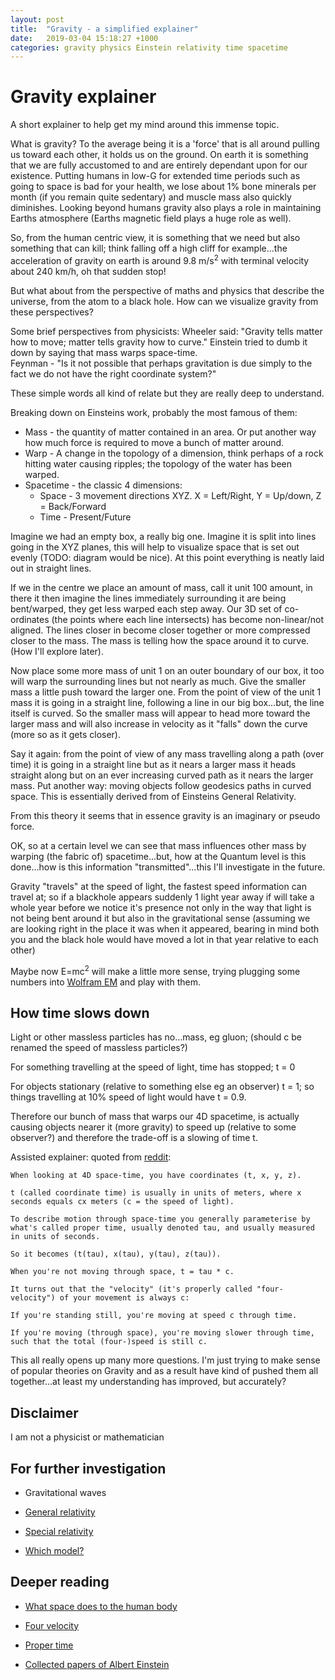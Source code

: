 ```yaml
---
layout: post
title:  "Gravity - a simplified explainer"
date:   2019-03-04 15:18:27 +1000
categories: gravity physics Einstein relativity time spacetime
---
```


# Gravity explainer

A short explainer to help get my mind around this immense topic.

What is gravity?  To the average being it is a 'force' that is all around pulling us toward each other, it holds us on the ground.  On earth it is something that we are fully accustomed to and are entirely dependant upon for our existence.  Putting humans in low-G for extended time periods such as going to space is bad for your health, we lose about 1% bone minerals per month (if you remain quite sedentary) and muscle mass also quickly diminishes.  Looking beyond humans gravity also plays a role in maintaining Earths atmosphere (Earths magnetic field plays a huge role as well).

So, from the human centric view, it is something that we need but also something that can kill; think falling off a high cliff for example...the acceleration of gravity on earth is around 9.8 m/s<sup>2</sup> with terminal velocity about 240 km/h, oh that sudden stop!  

But what about from the perspective of maths and physics that describe the universe, from the atom to a black hole.  How can we visualize gravity from these perspectives?

Some brief perspectives from physicists:
Wheeler said: "Gravity tells matter how to move; matter tells gravity how to curve."
Einstein tried to dumb it down by saying that mass warps space-time.  
Feynman - "Is it not possible that perhaps gravitation is due simply to the fact we do not have the right coordinate system?"

These simple words all kind of relate but they are really deep to understand.  

Breaking down on Einsteins work, probably the most famous of them:
* Mass - the quantity of matter contained in an area.  Or put another way how much force is required to move a bunch of matter around.
* Warp - A change in the topology of a dimension, think perhaps of a rock hitting water causing ripples; the topology of the water has been warped.  
* Spacetime - the classic 4 dimensions:
  * Space - 3 movement directions XYZ.  X = Left/Right, Y = Up/down, Z = Back/Forward
  * Time - Present/Future

Imagine we had an empty box, a really big one.  Imagine it is split into lines going in the XYZ planes, this will help to visualize space that is set out evenly (TODO: diagram would be nice).  At this point everything is neatly laid out in straight lines.

If we in the centre we place an amount of mass, call it unit 100 amount, in there it then imagine the lines immediately surrounding it are being bent/warped, they get less warped each step away. Our 3D set of co-ordinates (the points where each line intersects) has become non-linear/not aligned.  The lines closer in become closer together or more compressed closer to the mass.  The mass is telling how the space around it to curve. (How I'll explore later).  

Now place some more mass of unit 1 on an outer boundary of our box, it too will warp the surrounding lines but not nearly as much.  Give the smaller mass a little push toward  the larger one.  From the point of view of the unit 1 mass it is going in a straight line, following a line in our big box...but, the line itself is curved.  So the smaller mass will appear to head more toward the larger mass and will also increase in velocity as it "falls" down the curve (more so as it gets closer).

Say it again: from the point of view of any mass travelling along a path (over time) it is going in a straight line but as it nears a larger mass it heads straight along but on an ever increasing curved path as it nears the larger mass.  Put another way: moving objects follow geodesics paths in curved space.  This is essentially derived from of Einsteins General Relativity.

From this theory it seems that in essence gravity is an imaginary or pseudo force.

OK, so at a certain level we can see that mass influences other mass by warping (the fabric of) spacetime...but, how at the Quantum level is this done...how is this information "transmitted"...this I'll investigate in the future.

Gravity "travels" at the speed of light, the fastest speed information can travel at; so if a blackhole appears suddenly 1 light year away if will take a whole year before we notice it's presence not only in the way that light is not being bent around it but also in the gravitational sense (assuming we are looking right in the place it was when it appeared, bearing in mind both you and the black hole would have moved a lot in that year relative to each other)   

Maybe now E=mc<sup>2</sup> will make a little more sense, trying plugging some numbers into [Wolfram EM](https://www.wolframalpha.com/input/?i=e%3Dmc2) and play with them.

## How time slows down

Light or other massless particles has no...mass, eg gluon; (should c be renamed the speed of massless particles?)

For something travelling at the speed of light, time has stopped; t = 0

For objects stationary (relative to something else eg an observer) t = 1; so things travelling at 10% speed of light would have t = 0.9.

Therefore our bunch of mass that warps our 4D spacetime, is actually causing objects nearer it (more gravity) to speed up (relative to some observer?) and therefore the trade-off is a slowing of time t.

Assisted explainer: quoted from [reddit](https://www.reddit.com/r/space/comments/ahj48d/gravity_visualized_using_spandex_and_weights/):

```
When looking at 4D space-time, you have coordinates (t, x, y, z).

t (called coordinate time) is usually in units of meters, where x seconds equals cx meters (c = the speed of light).

To describe motion through space-time you generally parameterise by what's called proper time, usually denoted tau, and usually measured in units of seconds.

So it becomes (t(tau), x(tau), y(tau), z(tau)).

When you're not moving through space, t = tau * c.

It turns out that the "velocity" (it's properly called "four-velocity") of your movement is always c:

If you're standing still, you're moving at speed c through time.

If you're moving (through space), you're moving slower through time, such that the total (four-)speed is still c.
```

This all really opens up many more questions.  I'm just trying to make sense of popular theories on Gravity and as a result have kind of pushed them all together...at least my understanding has improved, but accurately?

## Disclaimer

I am not a physicist or mathematician

## For further investigation

* Gravitational waves

* [General relativity](https://en.m.wikipedia.org/wiki/General_relativity)

* [Special relativity](https://en.m.wikipedia.org/wiki/Special_relativity)

* [Which model?](https://physics.stackexchange.com/questions/463327/do-theoretical-physics-suggest-that-gravity-is-the-exchange-of-gravitons-or-defo)

## Deeper reading
* [What space does to the human body](https://www.nasa.gov/hrp/bodyinspace)

* [Four velocity](https://en.m.wikipedia.org/wiki/Four-velocity)

* [Proper time](https://en.m.wikipedia.org/wiki/Proper_time)

* [Collected papers of Albert Einstein](https://web.archive.org/web/20120204074848/http://www.alberteinstein.info/gallery/pdf/CP6Doc30_English_pp146-200.pdf)
